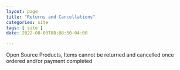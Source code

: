 ```yaml
---
layout: page
title: "Returns and Cancellations"
categories: site
tags: [ site ]
date: 2022-08-03T08:08:50-04:00

---
```


Open Source Products, Items cannot be returned and cancelled once ordered and/or payment completed